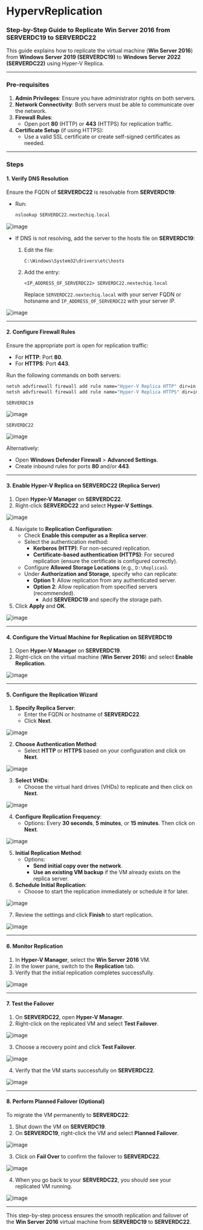 # HypervReplication

### Step-by-Step Guide to Replicate **Win Server 2016** from **SERVERDC19** to **SERVERDC22**

This guide explains how to replicate the virtual machine (**Win Server 2016**) from **Windows Server 2019 (SERVERDC19)** to **Windows Server 2022 (SERVERDC22)** using Hyper-V Replica.

---

### **Pre-requisites**
1. **Admin Privileges**: Ensure you have administrator rights on both servers.
2. **Network Connectivity**: Both servers must be able to communicate over the network.
3. **Firewall Rules**:
   - Open port **80** (HTTP) or **443** (HTTPS) for replication traffic.
4. **Certificate Setup** (if using HTTPS):
   - Use a valid SSL certificate or create self-signed certificates as needed.

---

### **Steps**

#### **1. Verify DNS Resolution**
Ensure the FQDN of **SERVERDC22** is resolvable from **SERVERDC19**:
- Run:
  ```cmd
  nslookup SERVERDC22.nextechiq.local
  ```
![image](https://github.com/user-attachments/assets/48a86855-7e93-4060-af0e-74e21c3c96a1)

- If DNS is not resolving, add the server to the hosts file on **SERVERDC19**:
  1. Edit the file:
     ```
     C:\Windows\System32\drivers\etc\hosts
     ```
  2. Add the entry:
     ```
     <IP_ADDRESS_OF_SERVERDC22> SERVERDC22.nextechiq.local 
     ```
     
     Replace `SERVERDC22.nextechiq.local` with your server FQDN or hotsname and `IP_ADDRESS_OF_SERVERDC22` with your server IP.
     
![image](https://github.com/user-attachments/assets/56c514e7-f978-4c4a-8c3d-5efb7567fabf)

---

#### **2. Configure Firewall Rules**
Ensure the appropriate port is open for replication traffic:
- For **HTTP**: Port **80**.
- For **HTTPS**: Port **443**.

Run the following commands on both servers:
```cmd
netsh advfirewall firewall add rule name="Hyper-V Replica HTTP" dir=in action=allow protocol=TCP localport=80
netsh advfirewall firewall add rule name="Hyper-V Replica HTTPS" dir=in action=allow protocol=TCP localport=443
```

`SERVERDC19`

![image](https://github.com/user-attachments/assets/82205df4-c8b2-4721-927a-a202c5cc0100)

`SERVERDC22`

![image](https://github.com/user-attachments/assets/dc61c376-0280-4a1c-9656-e47403a2a04c)


Alternatively:
- Open **Windows Defender Firewall** > **Advanced Settings**.
- Create inbound rules for ports **80** and/or **443**.

---

#### **3. Enable Hyper-V Replica on SERVERDC22 (Replica Server)**
1. Open **Hyper-V Manager** on **SERVERDC22**.
2. Right-click **SERVERDC22** and select **Hyper-V Settings**.

![image](https://github.com/user-attachments/assets/50dc61f0-615f-4f8c-b11e-f8bafbb12b31)

4. Navigate to **Replication Configuration**:
   - Check **Enable this computer as a Replica server**.
   - Select the authentication method:
     - **Kerberos (HTTP)**: For non-secured replication.
     - **Certificate-based authentication (HTTPS)**: For secured replication (ensure the certificate is configured correctly).
   - Configure **Allowed Storage Locations** (e.g., `D:\Replicas`).
   - Under **Authorization and Storage**, specify who can replicate:
     - **Option 1**: Allow replication from any authenticated server.
     - **Option 2**: Allow replication from specified servers (recommended).
       - Add **SERVERDC19** and specify the storage path.
5. Click **Apply** and **OK**.

![image](https://github.com/user-attachments/assets/4423bf62-da42-48d1-94bc-4a0adca85798)


---

#### **4. Configure the Virtual Machine for Replication on SERVERDC19**
1. Open **Hyper-V Manager** on **SERVERDC19**.
2. Right-click on the virtual machine (**Win Server 2016**) and select **Enable Replication**.

![image](https://github.com/user-attachments/assets/9f67d863-925c-42cc-9aa0-f66acbec742c)

---

#### **5. Configure the Replication Wizard**
1. **Specify Replica Server**:
   - Enter the FQDN or hostname of **SERVERDC22**.
   - Click **Next**.
  
![image](https://github.com/user-attachments/assets/2cde8b92-53d4-4cc5-a40d-c973f5e59eec)

2. **Choose Authentication Method**:
   - Select **HTTP** or **HTTPS** based on your configuration and click on **Next**.

![image](https://github.com/user-attachments/assets/d8797389-1297-488b-94b5-cbf651158fc6)

3. **Select VHDs**:
   - Choose the virtual hard drives (VHDs) to replicate and then click on **Next**.

![image](https://github.com/user-attachments/assets/ea09fda8-da20-433e-ac51-597b56b5a9dd)

4. **Configure Replication Frequency**:
   - Options: Every **30 seconds**, **5 minutes**, or **15 minutes**. Then click on **Next**.

![image](https://github.com/user-attachments/assets/d66cbf3d-1221-4b4b-b31b-b82c6eac0446)

5. **Initial Replication Method**:
   - Options:
     - **Send initial copy over the network**.
     - **Use an existing VM backup** if the VM already exists on the replica server.
6. **Schedule Initial Replication**:
   - Choose to start the replication immediately or schedule it for later.

![image](https://github.com/user-attachments/assets/05f6f280-ccec-492c-a91c-213de5651596)

7. Review the settings and click **Finish** to start replication.

![image](https://github.com/user-attachments/assets/3d09a903-08b4-45ff-8b6c-a9aa515b7d88)

---

#### **6. Monitor Replication**
1. In **Hyper-V Manager**, select the **Win Server 2016** VM.
2. In the lower pane, switch to the **Replication** tab.
3. Verify that the initial replication completes successfully.

![image](https://github.com/user-attachments/assets/df665832-c7e9-43ba-b6d1-5889f3f39351)

---

#### **7. Test the Failover**
1. On **SERVERDC22**, open **Hyper-V Manager**.
2. Right-click on the replicated VM and select **Test Failover**.

![image](https://github.com/user-attachments/assets/8e0cb1de-7cdf-4dc2-b9a6-01fba8529ed0)

3. Choose a recovery point and click **Test Failover**.
   
![image](https://github.com/user-attachments/assets/c99e4ed5-0653-4b2b-92d2-6598e3dd0bff)


4. Verify that the VM starts successfully on **SERVERDC22**.

![image](https://github.com/user-attachments/assets/30b63ecb-9491-462c-81c8-6ce63debbe76)

---

#### **8. Perform Planned Failover (Optional)**
To migrate the VM permanently to **SERVERDC22**:
1. Shut down the VM on **SERVERDC19**.
2. On **SERVERDC19**, right-click the VM and select **Planned Failover**.

![image](https://github.com/user-attachments/assets/b2061695-7634-4d77-9e04-ce14a7ffd691)

3. Click on **Fail Over** to confirm the failover to **SERVERDC22**.

![image](https://github.com/user-attachments/assets/8a28c4b6-57a3-4d65-88ff-228ad0d56a5f)

4. When you go back to your **SERVERDC22**, you should see your replicated VM running.

![image](https://github.com/user-attachments/assets/1731d184-64b9-4835-992b-79a11b464f5f)

---

This step-by-step process ensures the smooth replication and failover of the **Win Server 2016** virtual machine from **SERVERDC19** to **SERVERDC22**.
